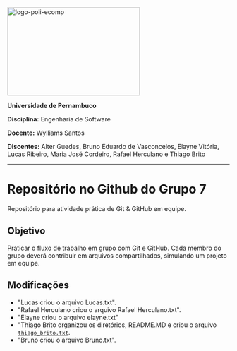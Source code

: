 <!-- <img src="https://w2.solucaoatrio.net.br/somos/upe-ppgec/templates/jsn_solid_pro/images/colors/red/logo-v3.png" alt="logo-poli-ecomp" width="700" height="250"> -->
<img src="https://sites.upe.br/sistemacpa/upe-logo.png" alt="logo-poli-ecomp" width="300" height="200">
<!-- <img src="https://sites.upe.br/sistemacpa/upe-logo.png" alt="logo-poli-ecomp"> -->

**Universidade de Pernambuco**

**Disciplina:** Engenharia de Software

**Docente:** Wylliams Santos



**Discentes:** Alter Guedes, Bruno Eduardo de Vasconcelos, Elayne Vitória, Lucas Ribeiro, Maria José Cordeiro, Rafael Herculano e Thiago Brito

---

# **Repositório no Github do Grupo 7**

Repositório para atividade prática de Git \& GitHub em equipe.

## **Objetivo**

Praticar o fluxo de trabalho em grupo com Git e GitHub. Cada membro do grupo
deverá contribuir em arquivos compartilhados, simulando um projeto em equipe.

## **Modificações**

- "Lucas criou o arquivo Lucas.txt".
- "Rafael Herculano criou o arquivo Rafael Herculano.txt".
- "Elayne criou o arquivo elayne.txt"
- "Thiago Brito organizou os diretórios, README.MD e criou o arquivo [`thiago_brito.txt`](mebers-presentation\thiago_brito.txt).
- "Bruno criou o arquivo Bruno.txt".
